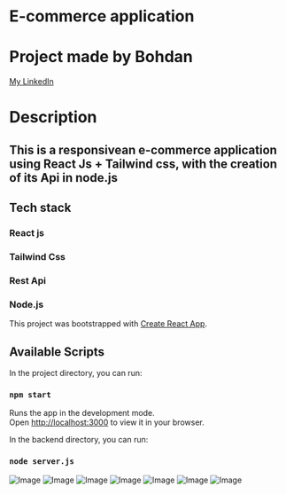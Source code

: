 # E-commerce application

# Project made by Bohdan
[My LinkedIn](https://www.linkedin.com/in/bohdan-samarin-889965353/)

# Description

## This is a responsivean e-commerce application using React Js + Tailwind css, with the creation of its Api in node.js

## Tech stack

### React js
### Tailwind Css
### Rest Api
### Node.js

This project was bootstrapped with [Create React App](https://github.com/facebook/create-react-app).

## Available Scripts

In the project directory, you can run:

### `npm start`

Runs the app in the development mode.\
Open [http://localhost:3000](http://localhost:3000) to view it in your browser.

In the backend directory, you can run: 
### `node server.js`


![Image](https://i.imgur.com/GQf001l.png)
![Image](https://i.imgur.com/p5Ygb4E.png)
![Image](https://i.imgur.com/E6bedOU.png)
![Image](https://i.imgur.com/Kue49JF.png)
![Image](https://i.imgur.com/qUEjtDc.png)
![Image](https://i.imgur.com/3ZLS3KP.png)
![Image](https://i.imgur.com/yx1y64I.png)
